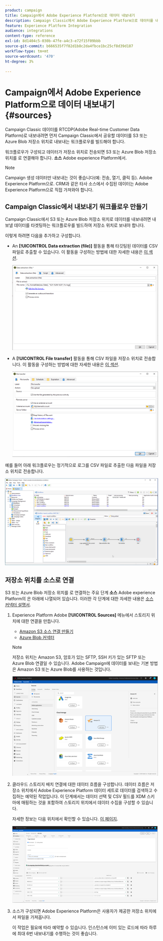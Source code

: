 ```yaml
---
product: campaign
title: Campaign에서 Adobe Experience Platform으로 데이터 내보내기
description: Campaign Classic에서 Adobe Experience Platform으로 데이터를 내보내는 방법 알아보기
feature: Experience Platform Integration
audience: integrations
content-type: reference
exl-id: 8d1404c5-030b-47fe-a4c3-e72f15f09bbb
source-git-commit: b666535f7f82d1b8c2da4fbce1bc25cf8d39d187
workflow-type: tm+mt
source-wordcount: '470'
ht-degree: 3%

---
```


# Campaign에서 Adobe Experience Platform으로 데이터 내보내기 {#sources}



Campaign Classic 데이터를 RTCDP(Adobe Real-time Customer Data Platform)로 내보내려면 먼저 Campaign Classic에서 공유할 데이터를 S3 또는 Azure Blob 저장소 위치로 내보내는 워크플로우를 빌드해야 합니다.

워크플로우가 구성되고 데이터가 저장소 위치로 전송되면 S3 또는 Azure Blob 저장소 위치를 로 연결해야 합니다. **소스** Adobe experience Platform에서.

>[!NOTE]
>
>Campaign 생성 데이터만 내보내는 것이 좋습니다(예: 전송, 열기, 클릭 등). Adobe Experience Platform으로. CRM과 같은 타사 소스에서 수집된 데이터는 Adobe Experience Platform으로 직접 가져와야 합니다.

## Campaign Classic에서 내보내기 워크플로우 만들기

Campaign Classic에서 S3 또는 Azure Blob 저장소 위치로 데이터를 내보내려면 내보낼 데이터를 타겟팅하는 워크플로우를 빌드하여 저장소 위치로 보내야 합니다.

이렇게 하려면 다음을 추가하고 구성합니다.

* An **[!UICONTROL Data extraction (file)]** 활동을 통해 타깃팅된 데이터를 CSV 파일로 추출할 수 있습니다. 이 활동을 구성하는 방법에 대한 자세한 내용은 [이 섹션](../../workflow/using/extraction-file.md).

  ![](assets/rtcdp-extract-file.png)

* A **[!UICONTROL File transfer]** 활동을 통해 CSV 파일을 저장소 위치로 전송합니다. 이 활동을 구성하는 방법에 대한 자세한 내용은 [이 섹션](../../workflow/using/file-transfer.md).

  ![](assets/rtcdp-file-transfer.png)

예를 들어 아래 워크플로우는 정기적으로 로그를 CSV 파일로 추출한 다음 파일을 저장소 위치로 전송합니다.

![](assets/aep-export.png)

## 저장소 위치를 소스로 연결

S3 또는 Azure Blob 저장소 위치를 로 연결하는 주요 단계 **소스** Adobe experience Platform의 은 아래에 나열되어 있습니다. 이러한 각 단계에 대한 자세한 내용은 [소스 커넥터 설명서](https://experienceleague.adobe.com/docs/experience-platform/sources/home.html?lang=ko).

1. Experience Platform Adobe **[!UICONTROL Sources]** 메뉴에서 스토리지 위치에 대한 연결을 만듭니다.

   * [Amazon S3 소스 연결 만들기](https://experienceleague.adobe.com/docs/experience-platform/sources/ui-tutorials/create/cloud-storage/s3.html)
   * [Azure Blob 커넥터](https://experienceleague.adobe.com/docs/experience-platform/sources/connectors/cloud-storage/blob.html)

   >[!NOTE]
   >
   >저장소 위치는 Amazon S3, 암호가 있는 SFTP, SSH 키가 있는 SFTP 또는 Azure Blob 연결일 수 있습니다. Adobe Campaign에 데이터를 보내는 기본 방법은 Amazon S3 또는 Azure Blob를 사용하는 것입니다.

   ![](assets/rtcdp-connector.png)

1. 클라우드 스토리지 배치 연결에 대한 데이터 흐름을 구성합니다. 데이터 흐름은 저장소 위치에서 Adobe Experience Platform 데이터 세트로 데이터를 검색하고 수집하는 예약된 작업입니다. 이 단계에서는 데이터 선택 및 CSV 필드를 XDM 스키마에 매핑하는 것을 포함하여 스토리지 위치에서 데이터 수집을 구성할 수 있습니다.

   자세한 정보는 다음 위치에서 확인할 수 있습니다. [이 페이지](https://experienceleague.adobe.com/docs/experience-platform/sources/ui-tutorials/dataflow/cloud-storage.html).

   ![](assets/rtcdp-map-xdm.png)

1. 소스가 구성되면 Adobe Experience Platform은 사용자가 제공한 저장소 위치에서 파일을 가져옵니다.

   이 작업은 필요에 따라 예약할 수 있습니다. 인스턴스에 이미 있는 로드에 따라 하루에 최대 6번 내보내기를 수행하는 것이 좋습니다.
